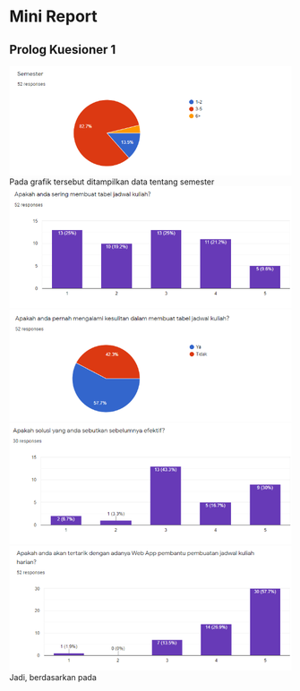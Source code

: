 # Mini Report

## Prolog Kuesioner 1
<img src="Dokumentasi/chart1.png"/>
Pada grafik tersebut ditampilkan data tentang semester 

<img src="Dokumentasi/chart2.png"/>

<img src="Dokumentasi/chart3.png"/>

<img src="Dokumentasi/chart4.png"/>

<img src="Dokumentasi/chart5.png"/>
Jadi, berdasarkan pada 

